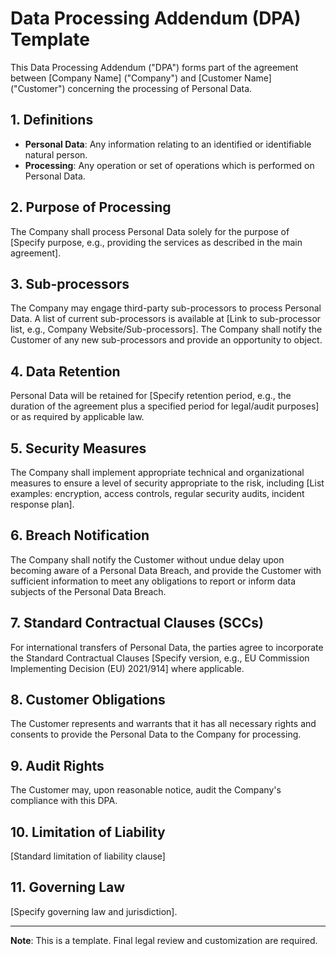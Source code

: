 # Data Processing Addendum (DPA) Template

This Data Processing Addendum ("DPA") forms part of the agreement between [Company Name] ("Company") and [Customer Name] ("Customer") concerning the processing of Personal Data.

## 1. Definitions

- **Personal Data**: Any information relating to an identified or identifiable natural person.
- **Processing**: Any operation or set of operations which is performed on Personal Data.

## 2. Purpose of Processing

The Company shall process Personal Data solely for the purpose of [Specify purpose, e.g., providing the services as described in the main agreement].

## 3. Sub-processors

The Company may engage third-party sub-processors to process Personal Data. A list of current sub-processors is available at [Link to sub-processor list, e.g., Company Website/Sub-processors]. The Company shall notify the Customer of any new sub-processors and provide an opportunity to object.

## 4. Data Retention

Personal Data will be retained for [Specify retention period, e.g., the duration of the agreement plus a specified period for legal/audit purposes] or as required by applicable law.

## 5. Security Measures

The Company shall implement appropriate technical and organizational measures to ensure a level of security appropriate to the risk, including [List examples: encryption, access controls, regular security audits, incident response plan].

## 6. Breach Notification

The Company shall notify the Customer without undue delay upon becoming aware of a Personal Data Breach, and provide the Customer with sufficient information to meet any obligations to report or inform data subjects of the Personal Data Breach.

## 7. Standard Contractual Clauses (SCCs)

For international transfers of Personal Data, the parties agree to incorporate the Standard Contractual Clauses [Specify version, e.g., EU Commission Implementing Decision (EU) 2021/914] where applicable.

## 8. Customer Obligations

The Customer represents and warrants that it has all necessary rights and consents to provide the Personal Data to the Company for processing.

## 9. Audit Rights

The Customer may, upon reasonable notice, audit the Company's compliance with this DPA.

## 10. Limitation of Liability

[Standard limitation of liability clause]

## 11. Governing Law

[Specify governing law and jurisdiction].

---

**Note**: This is a template. Final legal review and customization are required.

